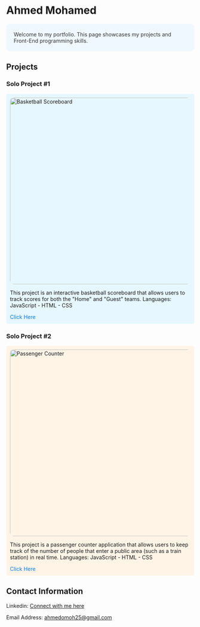 # Ahmed Mohamed

<div style="background-color: #f0f8ff; color: #333; padding: 20px; border-radius: 10px;">
  Welcome to my portfolio. This page showcases my projects and Front-End programming skills.
</div>

## Projects

### Solo Project #1
<div style="background-color: #e6f7ff; padding: 10px; border-radius: 5px;">
  <img src="https://cdn.discordapp.com/attachments/1186408876191522959/1343012903284113501/image.png?ex=67bbb9bc&is=67ba683c&hm=3a4b9ecc81a12217494f59ce39e690e2bb3c18ac3d0662a9427eb9e69ef02178&" alt="Basketball Scoreboard" width="500" style="border-radius: 10px;">
  <p>
    This project is an interactive basketball scoreboard that allows users to track scores for both the "Home" and "Guest" teams.
    Languages: JavaScript - HTML - CSS
  </p>
  <a href="https://sprightly-monstera-ddb031.netlify.app" style="color: #007bff; text-decoration: none;">Click Here</a>
</div>

### Solo Project #2
<div style="background-color: #fff4e6; padding: 10px; border-radius: 5px;">
  <img src="https://media.discordapp.net/attachments/1186408876191522959/1343013210521079878/image.png?ex=67bbba05&is=67ba6885&hm=d519114f00f42aa7d32522de9fd9ee3484ed01cb6ed52981891b7d4f1969d413&=&format=webp&quality=lossless" alt="Passenger Counter" width="500" style="border-radius: 10px;">
  <p>
    This project is a passenger counter application that allows users to keep track of the number of people that enter a public area (such as a train station) in real time.
    Languages: JavaScript - HTML - CSS
  </p>
  <a href="https://benevolent-arithmetic-02ecbb.netlify.app" style="color: #007bff; text-decoration: none;">Click Here</a>
</div>

## Contact Information

Linkedin:
<a href="https://www.linkedin.com/in/ahmed-mohamed-466204302/">Connect with me here</a>

Email Address:
ahmedomoh25@gmail.com

